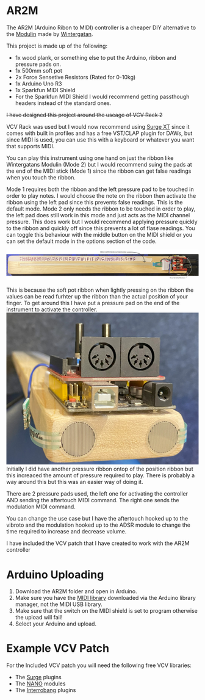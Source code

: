 # AR2M
The AR2M (Arduino Ribon to MIDI) controller is a cheaper DIY alternative to the [Modulin](https://www.youtube.com/watch?v=QaW5K85UDR0) made by [Wintergatan](https://www.youtube.com/@Wintergatan).

This project is made up of the following:
* 1x wood plank, or something else to put the Arduino, ribbon and pressure pads on.
* 1x 500mm soft pot
* 2x Force Sensetive Resistors (Rated for 0-10kg)
* 1x Arduino Uno R3
* 1x Sparkfun MIDI Shield
* For the Sparkfun MIDI Shield I would recommend getting passthough headers instead of the standard ones.

~~I have designed this project around the useage of VCV Rack 2~~ 

VCV Rack was used but I would now recommend using [Surge XT](https://surge-synthesizer.github.io/ "Surge XT Homepage") since it comes with built in profiles and has a free VST/CLAP plugin for DAWs, but since MIDI is used, you can use this with a keyboard or whatever you want that supports MIDI.

You can play this instrument using one hand on just the ribbon like Wintergatans Modulin (Mode 2) but I would recommend suing the pads at the end of the MIDI stick (Mode 1) since the ribbon can get false readings when you touch the ribbon.

Mode 1 requires both the ribbon and the left pressure pad to be touched in order to play notes. I would choose the note on the ribbon then activate the ribbon using the left pad since this prevents false readings. This is the default mode.
Mode 2 only needs the ribbon to be touched in order to play, the left pad does still work in this mode and just acts as the MIDI channel pressure. This does work but I would recommend applying pressure quickly to the ribbon and quickly off since this prevents a lot of flase readings.
You can toggle this behaviour with the middle button on the MIDI shield or you can set the default mode in the options section of the code.

![AR2M Layout](https://raw.githubusercontent.com/CraCaNN/AR2M/main/AR2M%20diagram.png)

This is because the soft pot ribbon when lightly pressing on the ribbon the values can be read furhter up the ribbon than the actual position of your finger.
To get around this I have put a pressure pad on the end of the instrument to activate the controller. 
![Pressure end](https://github.com/CraCaNN/AR2M/blob/main/pressure%20close%20up.jpg)
Initially I did have another pressure ribbon ontop of the position ribbon but this increaced the amount of pressure required to play.
There is probably a way around this but this was an easier way of doing it.

There are 2 pressure pads used, the left one for activating the controller AND sending the aftertouch MIDI command.
The right one sends the modulation MIDI command.

You can change the use case but I have the aftertouch hooked up to the vibroto and the modulation hooked up to the ADSR module to change the time required to increase and decrease volume.

I have included the VCV patch that I have created to work with the AR2M controller

# Arduino Uploading
1. Download the AR2M folder and open in Arduino.
2. Make sure you have the [MIDI library](https://github.com/FortySevenEffects/arduino_midi_library) downloaded via the Arduino library manager, not the MIDI USB library.
3. Make sure that the switch on the MIDI shield is set to program otherwise the upload will fail!
4. Select your Arduino and upload.

# Example VCV Patch
For the Included VCV patch you will need the following free VCV libraries:

- The [Surge](https://library.vcvrack.com/SurgeXTRack) plugins 
- The [NANO](https://library.vcvrack.com/NANOModules) modules
- The [Interrobang](https://library.vcvrack.com/Interrobang) plugins
